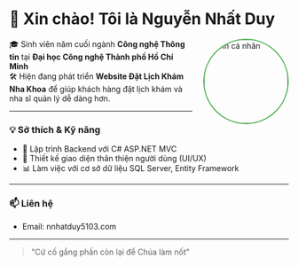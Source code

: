 # 👋 Xin chào! Tôi là Nguyễn Nhất Duy

<img src="" alt="Ảnh cá nhân" width="150" align="right" style="border-radius: 50%; border: 2px solid #4CAF50; margin-left: 20px;" />

🎓 Sinh viên năm cuối ngành **Công nghệ Thông tin** tại **Đại học Công nghệ Thành phố Hồ Chí Minh**  
🛠 Hiện đang phát triển **Website Đặt Lịch Khám Nha Khoa** để giúp khách hàng đặt lịch khám và nha sĩ quản lý dễ dàng hơn.

---

### 💡 Sở thích & Kỹ năng
- 🔧 Lập trình Backend với C# ASP.NET MVC
- 🎨 Thiết kế giao diện thân thiện người dùng (UI/UX)
- 📊 Làm việc với cơ sở dữ liệu SQL Server, Entity Framework

---

### 📫 Liên hệ
- Email: nnhatduy5103.com  

---

> "Cứ cố gắng phần còn lại để Chúa làm nốt"

